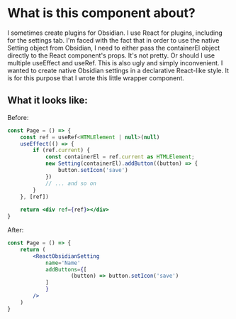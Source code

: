 # What is this component about?

I sometimes create plugins for Obsidian. I use React for plugins, including for the settings tab.
I'm faced with the fact that in order to use the native Setting object from Obsidian, I need to either pass the containerEl object directly to the React component's props. It's not pretty. Or should I use multiple useEffect and useRef. This is also ugly and simply inconvenient. I wanted to create native Obsidian settings in a declarative React-like style. It is for this purpose that I wrote this little wrapper component.

## What it looks like:
Before:
```jsx
const Page = () => {
    const ref = useRef<HTMLElement | null>(null)
    useEffect(() => {
        if (ref.current) {
            const containerEl = ref.current as HTMLElement;
            new Setting(containerEl).addButton((button) => {
                button.setIcon('save')
            })
            // ... and so on
        }
    }, [ref])
    
    return <div ref={ref}></div>
}
```
After:
```jsx
const Page = () => {
    return (
        <ReactObsidianSetting
            name='Name'
            addButtons={[
                    (button) => button.setIcon('save')
            ]
            }
        />
    )
}
```


